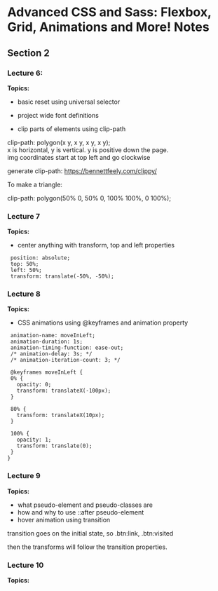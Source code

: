 # Advanced CSS and Sass: Flexbox, Grid, Animations and More! Notes

## Section 2

### Lecture 6:

**Topics:**

- basic reset using universal selector

- project wide font definitions

- clip parts of elements using clip-path

clip-path: polygon(x y, x y, x y, x y);  
x is horizontal, y is vertical. y is positive down the page.  
img coordinates start at top left and go clockwise  

generate clip-path: https://bennettfeely.com/clippy/  

To make a triangle:  
 
clip-path: polygon(50% 0, 50% 0, 100% 100%, 0 100%);  

### Lecture 7

**Topics:**

- center anything with transform, top and left properties

```
 position: absolute;
 top: 50%;
 left: 50%;
 transform: translate(-50%, -50%);
```

### Lecture 8

**Topics:**

- CSS animations using @keyframes and animation property

```
 animation-name: moveInLeft;
 animation-duration: 1s;
 animation-timing-function: ease-out;
 /* animation-delay: 3s; */
 /* animation-iteration-count: 3; */

 @keyframes moveInLeft {
 0% {
   opacity: 0;
   transform: translateX(-100px);
 }

 80% {
   transform: translateX(10px);
 }

 100% {
   opacity: 1;
   transform: translate(0);
 }
}
```

### Lecture 9

**Topics:**

- what pseudo-element and pseudo-classes are
- how and why to use ::after pseudo-element
- hover animation using transition

transition goes on the initial state, so .btn:link,
.btn:visited

then the transforms will follow the transition properties.

### Lecture 10

**Topics:**
